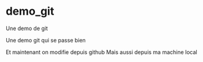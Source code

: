 # demo_git
Une demo de git

Une demo git qui se passe bien

Et maintenant on modifie depuis github
Mais aussi depuis ma machine local
